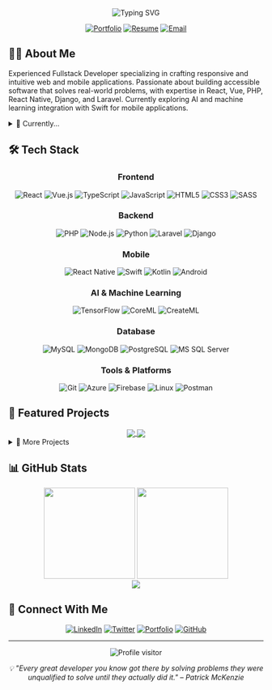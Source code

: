 <div align="center">
  <img src="https://readme-typing-svg.herokuapp.com?font=Fira+Code&pause=1000&color=0969DA&center=true&vCenter=true&width=435&lines=David+Langat+%7C+Fullstack+Developer;Mobile+%26+Web+Applications;React+%7C+Vue+%7C+PHP+%7C+React+Native;AI+%26+Machine+Learning" alt="Typing SVG" />
  
  [![Portfolio](https://img.shields.io/badge/Portfolio-davidlangat.me-0969DA?style=for-the-badge&logo=safari&logoColor=white)](https://davidlangat.me/)
  [![Resume](https://img.shields.io/badge/Resume-View_CV-0969DA?style=for-the-badge&logo=readthedocs&logoColor=white)](https://davidlangat.github.io/my-resume/)
  [![Email](https://img.shields.io/badge/Email-dkipkirui12@gmail.com-0969DA?style=for-the-badge&logo=gmail&logoColor=white)](mailto:dkipkirui12@gmail.com)
</div>

## 👨‍💻 About Me

Experienced Fullstack Developer specializing in crafting responsive and intuitive web and mobile applications. Passionate about building accessible software that solves real-world problems, with expertise in React, Vue, PHP, React Native, Django, and Laravel. Currently exploring AI and machine learning integration with Swift for mobile applications.

<details>
<summary>🌱 Currently...</summary>
<br>

- 🔭 Working on Mobile Applications with AI integration
- 🧠 Deepening knowledge in machine learning and AI with Swift
- 🚀 Exploring new frontend performance optimization techniques
- 👯 Open to collaborating on interesting web, mobile, and AI projects

</details>

## 🛠️ Tech Stack

<div align="center">

### Frontend

![React](https://img.shields.io/badge/React-61DAFB?style=flat-square&logo=react&logoColor=black)
![Vue.js](https://img.shields.io/badge/Vue.js-4FC08D?style=flat-square&logo=vue.js&logoColor=white)
![TypeScript](https://img.shields.io/badge/TypeScript-3178C6?style=flat-square&logo=typescript&logoColor=white)
![JavaScript](https://img.shields.io/badge/JavaScript-F7DF1E?style=flat-square&logo=javascript&logoColor=black)
![HTML5](https://img.shields.io/badge/HTML5-E34F26?style=flat-square&logo=html5&logoColor=white)
![CSS3](https://img.shields.io/badge/CSS3-1572B6?style=flat-square&logo=css3&logoColor=white)
![SASS](https://img.shields.io/badge/Sass-CC6699?style=flat-square&logo=sass&logoColor=white)

### Backend

![PHP](https://img.shields.io/badge/PHP-777BB4?style=flat-square&logo=php&logoColor=white)
![Node.js](https://img.shields.io/badge/Node.js-339933?style=flat-square&logo=nodedotjs&logoColor=white)
![Python](https://img.shields.io/badge/Python-3776AB?style=flat-square&logo=python&logoColor=white)
![Laravel](https://img.shields.io/badge/Laravel-FF2D20?style=flat-square&logo=laravel&logoColor=white)
![Django](https://img.shields.io/badge/Django-092E20?style=flat-square&logo=django&logoColor=white)

### Mobile

![React Native](https://img.shields.io/badge/React_Native-61DAFB?style=flat-square&logo=react&logoColor=black)
![Swift](https://img.shields.io/badge/Swift-FA7343?style=flat-square&logo=swift&logoColor=white)
![Kotlin](https://img.shields.io/badge/Kotlin-7F52FF?style=flat-square&logo=kotlin&logoColor=white)
![Android](https://img.shields.io/badge/Android-3DDC84?style=flat-square&logo=android&logoColor=white)

### AI & Machine Learning

![TensorFlow](https://img.shields.io/badge/TensorFlow-FF6F00?style=flat-square&logo=tensorflow&logoColor=white)
![CoreML](https://img.shields.io/badge/CoreML-000000?style=flat-square&logo=apple&logoColor=white)
![CreateML](https://img.shields.io/badge/CreateML-000000?style=flat-square&logo=apple&logoColor=white)

### Database

![MySQL](https://img.shields.io/badge/MySQL-4479A1?style=flat-square&logo=mysql&logoColor=white)
![MongoDB](https://img.shields.io/badge/MongoDB-47A248?style=flat-square&logo=mongodb&logoColor=white)
![PostgreSQL](https://img.shields.io/badge/PostgreSQL-4169E1?style=flat-square&logo=postgresql&logoColor=white)
![MS SQL Server](https://img.shields.io/badge/MS_SQL-CC2927?style=flat-square&logo=microsoft-sql-server&logoColor=white)

### Tools & Platforms

![Git](https://img.shields.io/badge/Git-F05032?style=flat-square&logo=git&logoColor=white)
![Azure](https://img.shields.io/badge/Azure-0078D4?style=flat-square&logo=microsoft-azure&logoColor=white)
![Firebase](https://img.shields.io/badge/Firebase-FFCA28?style=flat-square&logo=firebase&logoColor=black)
![Linux](https://img.shields.io/badge/Linux-FCC624?style=flat-square&logo=linux&logoColor=black)
![Postman](https://img.shields.io/badge/Postman-FF6C37?style=flat-square&logo=postman&logoColor=white)

</div>

## 📌 Featured Projects

<div align="center">

<a href="https://github.com/yourusername/project1">
  <img align="center" src="https://github-readme-stats.vercel.app/api/pin/?username=DavidLangat&repo=MONEY-MANAGEMENT-SYSTEM&theme=react&hide_border=true" />
</a>
<a href="https://github.com/yourusername/project2">
  <img align="center" src="https://github-readme-stats.vercel.app/api/pin/?username=DavidLangat&repo=SCHOOL-MANAGEMENT-SYSTEM-BACKEND&theme=react&hide_border=true" />
</a>

</div>

<details>
<summary>📂 More Projects</summary>
<br>

### Web Applications

- **[E-commerce Platform](https://github.com/yourusername)** - A full-featured online store with payment processing
  - Technologies: React, Node.js, MongoDB, Stripe
- **[Task Management App](https://github.com/yourusername)** - Collaborative project management tool
  - Technologies: Vue.js, Laravel, MySQL

### Mobile Applications

- **[Fitness Tracker](https://github.com/yourusername)** - Mobile app for tracking workouts and nutrition
  - Technologies: React Native, Firebase
- **[Travel Companion](https://github.com/yourusername)** - App for planning trips and discovering attractions
  - Technologies: Kotlin, Google Maps API, Firebase

</details>

## 📊 GitHub Stats

<div align="center">
  <img height="180em" src="https://github-readme-stats.vercel.app/api?username=DavidLangat&show_icons=true&theme=react&include_all_commits=true&count_private=true&hide_border=true"/>
  <img height="180em" src="https://github-readme-stats.vercel.app/api/top-langs/?username=DavidLangat&layout=compact&langs_count=7&theme=react&hide_border=true"/>
</div>

<div align="center">
  <img src="https://github-readme-streak-stats.herokuapp.com/?user=DavidLangat&theme=react&hide_border=true" />
</div>

## 🔗 Connect With Me

<div align="center">
  
[![LinkedIn](https://img.shields.io/badge/LinkedIn-0077B5?style=for-the-badge&logo=linkedin&logoColor=white)](https://linkedin.com/in/yourusername)
[![Twitter](https://img.shields.io/badge/Twitter-1DA1F2?style=for-the-badge&logo=twitter&logoColor=white)](https://twitter.com/yourusername)
[![Portfolio](https://img.shields.io/badge/Portfolio-davidlangat.me-0969DA?style=for-the-badge&logo=safari&logoColor=white)](https://davidlangat.me/)
[![GitHub](https://img.shields.io/badge/GitHub-100000?style=for-the-badge&logo=github&logoColor=white)](https://github.com/DavidLangat)

</div>

---

<div align="center">
  <img src="https://komarev.com/ghpvc/?username=DavidLangat&label=Profile%20views&color=0e75b6&style=flat" alt="Profile visitor" />
  
  <p><i>💡 "Every great developer you know got there by solving problems they were unqualified to solve until they actually did it." – Patrick McKenzie</i></p>
</div>
